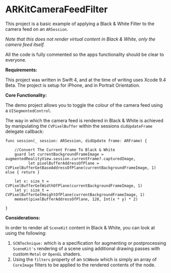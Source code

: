 


# ARKitCameraFeedFilter

This project is a basic example of applying a Black & White Filter to the camera feed on an `ARSession`.

*Note that this does not render virtual content in Black & White, only the camera feed itself.*

All the code is fully commented so the apps functionality should be clear to everyone.

**Requirements:**

This project was written in Swift 4, and at the time of writing uses Xcode 9.4 Beta.
The project is setup for iPhone, and in Portrait Orientation.

**Core Functionality:**

The demo project allows you to toggle the colour of the camera feed using a `UISegmentedControl`.

The way in which the camera feed is rendered in  Black & White is achieved by manipulating the `CVPixelBuffer` within the sessions `didUpdateFrame` delegate callback:

    func session(_ session: ARSession, didUpdate frame: ARFrame) {
        
        //Convert The Current Frame To Black & White
        guard let currentBackgroundFrameImage = augmentedRealityView.session.currentFrame?.capturedImage,
              let pixelBufferAddressOfPlane = CVPixelBufferGetBaseAddressOfPlane(currentBackgroundFrameImage, 1) else { return }
        
        let x: size_t = CVPixelBufferGetWidthOfPlane(currentBackgroundFrameImage, 1)
        let y: size_t = CVPixelBufferGetHeightOfPlane(currentBackgroundFrameImage, 1)
        memset(pixelBufferAddressOfPlane, 128, Int(x * y) * 2)
        
    }

**Considerations:**

In order to render all `SceneKit` content in Black & White, you can look at using the following:

 1. `SCNTechnique:` which is a specification for augmenting or postprocessing `SceneKit's` rendering of a scene using additional drawing passes with custom `Metal` or `OpenGL` shaders.
 2. Using the `filters` property of an `SCNNode` which is simply an array of `CoreImage` filters to be applied to the rendered contents of the node.
